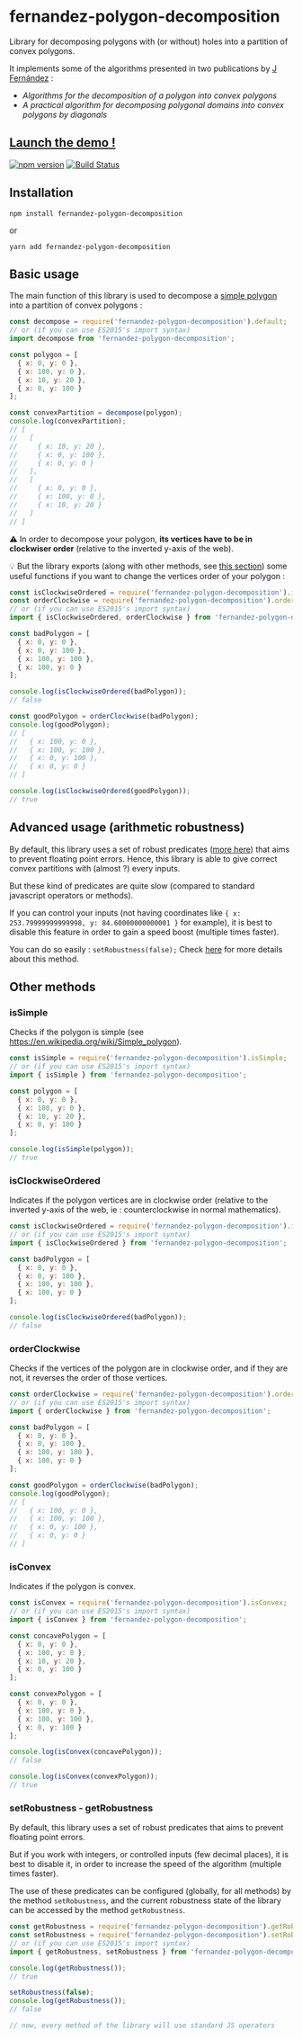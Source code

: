 # fernandez-polygon-decomposition

Library for decomposing polygons with (or without) holes into a partition of convex polygons.

It implements some of the algorithms presented in two publications by [J Fernández](http://www.um.es/geloca/gio/josemain.html) :
* _Algorithms for the decomposition of a polygon into convex polygons_
* _A practical algorithm for decomposing polygonal domains into convex polygons by diagonals_

[Launch the demo !](https://louis-t.github.io/fernandez-polygon-decomposition/)
---

[![npm version](https://badge.fury.io/js/fernandez-polygon-decomposition.svg)](https://www.npmjs.com/package/fernandez-polygon-decomposition)
[![Build Status](https://travis-ci.org/Louis-T/fernandez-polygon-decomposition.svg?branch=master)](https://travis-ci.org/Louis-T/fernandez-polygon-decomposition)

## Installation

```
npm install fernandez-polygon-decomposition
``` 
or 
```
yarn add fernandez-polygon-decomposition
```

## Basic usage

The main function of this library is used to decompose a [simple polygon](#issimple) into a partition of convex polygons :

```javascript
const decompose = require('fernandez-polygon-decomposition').default;
// or (if you can use ES2015's import syntax)
import decompose from 'fernandez-polygon-decomposition';

const polygon = [
  { x: 0, y: 0 },
  { x: 100, y: 0 },
  { x: 10, y: 20 },
  { x: 0, y: 100 }
];

const convexPartition = decompose(polygon);
console.log(convexPartition);
// [
//   [ 
//     { x: 10, y: 20 },
//     { x: 0, y: 100 },
//     { x: 0, y: 0 }
//   ],
//   [
//     { x: 0, y: 0 },
//     { x: 100, y: 0 },
//     { x: 10, y: 20 }
//   ]
// ]
```
:warning: In order to decompose your polygon, **its vertices have to be in clockwiser order** (relative to the inverted y-axis of the web).

:bulb: But the library exports (along with other methods, see [this section](#other-methods)) some useful functions if you want to change the vertices order of your polygon :

```javascript
const isClockwiseOrdered = require('fernandez-polygon-decomposition').isClockwiseOrdered;
const orderClockwise = require('fernandez-polygon-decomposition').orderClockwise;
// or (if you can use ES2015's import syntax)
import { isClockwiseOrdered, orderClockwise } from 'fernandez-polygon-decomposition';

const badPolygon = [
  { x: 0, y: 0 },
  { x: 0, y: 100 },
  { x: 100, y: 100 }, 
  { x: 100, y: 0 }
];

console.log(isClockwiseOrdered(badPolygon));
// false

const goodPolygon = orderClockwise(badPolygon);
console.log(goodPolygon);
// [
//   { x: 100, y: 0 },
//   { x: 100, y: 100 }, 
//   { x: 0, y: 100 },
//   { x: 0, y: 0 }
// ]

console.log(isClockwiseOrdered(goodPolygon));
// true
```

## Advanced usage (arithmetic robustness)

By default, this library uses a set of robust predicates ([more here](https://github.com/mikolalysenko/robust-arithmetic-notes)) that aims to prevent floating point errors.
Hence, this library is able to give correct convex partitions with (almost ?) every inputs.

But these kind of predicates are quite slow (compared to standard javascript operators or methods).

If you can control your inputs (not having coordinates like `{ x: 253.79999999999998, y: 84.60000000000001 }` for example), it is best to disable this feature in order to gain a speed boost (multiple times faster).

You can do so easily : `setRobustness(false);`
Check [here](#setrobustness---getrobustness) for more details about this method.



## Other methods

### isSimple

Checks if the polygon is simple (see https://en.wikipedia.org/wiki/Simple_polygon).
```javascript
const isSimple = require('fernandez-polygon-decomposition').isSimple;
// or (if you can use ES2015's import syntax)
import { isSimple } from 'fernandez-polygon-decomposition';

const polygon = [
  { x: 0, y: 0 }, 
  { x: 100, y: 0 }, 
  { x: 10, y: 20 }, 
  { x: 0, y: 100 }
];

console.log(isSimple(polygon));
// true
```

### isClockwiseOrdered

Indicates if the polygon vertices are in clockwise order (relative to the inverted y-axis of the web, ie : counterclockwise in normal mathematics).

```javascript
const isClockwiseOrdered = require('fernandez-polygon-decomposition').isClockwiseOrdered;
// or (if you can use ES2015's import syntax)
import { isClockwiseOrdered } from 'fernandez-polygon-decomposition';

const badPolygon = [
  { x: 0, y: 0 },
  { x: 0, y: 100 },
  { x: 100, y: 100 }, 
  { x: 100, y: 0 }
];

console.log(isClockwiseOrdered(badPolygon));
// false
```

### orderClockwise

Checks if the vertices of the polygon are in clockwise order, and if they are not, it reverses the order of those vertices.

```javascript
const orderClockwise = require('fernandez-polygon-decomposition').orderClockwise;
// or (if you can use ES2015's import syntax)
import { orderClockwise } from 'fernandez-polygon-decomposition';

const badPolygon = [
  { x: 0, y: 0 },
  { x: 0, y: 100 },
  { x: 100, y: 100 }, 
  { x: 100, y: 0 }
];

const goodPolygon = orderClockwise(badPolygon);
console.log(goodPolygon);
// [
//   { x: 100, y: 0 },
//   { x: 100, y: 100 }, 
//   { x: 0, y: 100 },
//   { x: 0, y: 0 }
// ]
```

### isConvex

Indicates if the polygon is convex.

```javascript
const isConvex = require('fernandez-polygon-decomposition').isConvex;
// or (if you can use ES2015's import syntax)
import { isConvex } from 'fernandez-polygon-decomposition';

const concavePolygon = [
  { x: 0, y: 0 }, 
  { x: 100, y: 0 }, 
  { x: 10, y: 20 }, 
  { x: 0, y: 100 }
];

const convexPolygon = [
  { x: 0, y: 0 },
  { x: 100, y: 0 },
  { x: 100, y: 100 }, 
  { x: 0, y: 100 }
];

console.log(isConvex(concavePolygon));
// false

console.log(isConvex(convexPolygon));
// true
```


### setRobustness - getRobustness

By default, this library uses a set of robust predicates that aims to prevent floating point errors.

But if you work with integers, or controlled inputs (few decimal places), it is best to disable it, in order to increase the speed of the algorithm (multiple times faster).

The use of these predicates can be configured (globally, for all methods) by the method `setRobustness`, and the current robustness state of the library can be accessed by the method `getRobustness`.

```javascript
const getRobustness = require('fernandez-polygon-decomposition').getRobustness;
const setRobustness = require('fernandez-polygon-decomposition').setRobustness;
// or (if you can use ES2015's import syntax)
import { getRobustness, setRobustness } from 'fernandez-polygon-decomposition';

console.log(getRobustness());
// true

setRobustness(false);
console.log(getRobustness());
// false

// now, every method of the library will use standard JS operators
```

